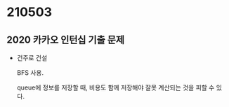 # 210503

## 2020 카카오 인턴십 기출 문제

* 건주로 건설

  BFS 사용.

  queue에 정보를 저장할 때, 비용도 함께 저장해야 잘못 계산되는 것을 피할 수 있다.